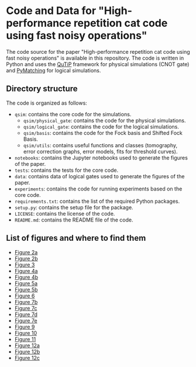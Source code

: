 
# Code and Data for "High-performance repetition cat code using fast noisy operations"

The code source for the paper "High-performance repetition cat code using fast noisy operations" is available in this repository. The code is written in Python and uses the [QuTiP](https://qutip.org/) framework for physical simulations (CNOT gate) and [PyMatching](https://pypi.org/project/PyMatching/) for logical simulations. 

## Directory structure

The code is organized as follows:

- `qsim`: contains the core code for the simulations.
  - `qsim/physical_gate`: contains the code for the physical simulations.
  - `qsim/logical_gate`: contains the code for the logical simulations.
  - `qsim/basis`: contains the code for the Fock basis and Shifted Fock Basis.
  - `qsim/utils`: contains useful functions and classes (tomography, error correction graphs, error models, fits for threshold curves).
- `notebooks`: contains the Jupyter notebooks used to generate the figures of the paper.
- `tests`: contains the tests for the core code.
- `data`: contains data of logical gates used to generate the figures of the paper.
- `experiments`: contains the code for running experiments based on the core code.
- `requirements.txt`: contains the list of the required Python packages.
- `setup.py`: contains the setup file for the package.
- `LICENSE`: contains the license of the code.
- `README.md`: contains the README file of the code.


## List of figures and where to find them

- [Figure 2a](notebooks/cnot.ipynb)
- [Figure 2b](notebooks/leakage_cnot_after_convergence.ipynb)
- [Figure 3](notebooks/phenomenological.ipynb)
- [Figure 4a](notebooks/optimized_gate_time.ipynb)
- [Figure 4b](notebooks/fixed_cnot_gate_time.ipynb)
- [Figure 5a](notebooks/optimized_gate_time.ipynb)
- [Figure 5b](notebooks/fixed_cnot_gate_time.ipynb)
- [Figure 6](notebooks/cnot.ipynb)
- [Figure 7b](notebooks/data_bitflips.ipynb)
- [Figure 7c](notebooks/correlations.ipynb)
- [Figure 7d](notebooks/correlations.ipynb)
- [Figure 7e](notebooks/correlations.ipynb)
- [Figure 9](notebooks/QEC_parity_measurement_threshold_and_overhead.ipynb)
- [Figure 10](notebooks/QEC_parity_measurement_threshold_and_overhead.ipynb)
- [Figure 11](notebooks/phenomenological.ipynb)
- [Figure 12a](notebooks/phenomenological.ipynb)
- [Figure 12b](notebooks/phenomenological.ipynb)
- [Figure 12c](notebooks/phenomenological.ipynb)
